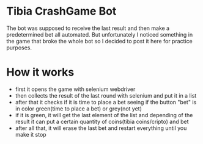 # Tibia CrashGame Bot
The bot was supposed to receive the last result and then make a predetermined bet all automated. But unfortunately I noticed something in the game that broke the whole bot so I decided to post it here for practice purposes.

# How it works
- first it opens the game with selenium webdriver
- then collects the result of the last round with selenium and put it in a list
- after that it checks if it is time to place a bet seeing if the button "bet" is in color green(time to place a bet) or grey(not yet)
- if it is green, it will get the last element of the list and depending of the result it can put a certain quantity of coins(tibia coins/cripto) and bet
- after all that, it will erase the last bet and restart everything until you make it stop

